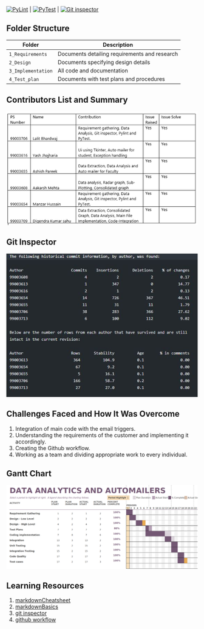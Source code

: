 
[![PyLint](https://github.com/99003654/App_for_student/actions/workflows/pylint.yml/badge.svg)](https://github.com/99003654/App_for_student/actions/workflows/pylint.yml)  |
[![PyTest](https://github.com/99003654/App_for_student/actions/workflows/pytest.yml/badge.svg)](https://github.com/99003654/App_for_student/actions/workflows/pytest.yml) | 
[![Git inspector](https://github.com/99003654/App_for_student/actions/workflows/gitinspector.yml/badge.svg)](https://github.com/99003654/App_for_student/actions/workflows/gitinspector.yml)


## Folder Structure
Folder             | Description
-------------------| -----------------------------------------
`1_Requirements`   | Documents detailing requirements and research
`2_Design`         | Documents specifying design details
`3_Implementation` | All code and documentation
`4_Test_plan`      | Documents with test plans and procedures

## Contributors List and Summary
![alt_text](https://github.com/99003654/App_for_student/blob/main/Contribution.PNG)


## Git Inspector

![alt_text](https://github.com/99003654/App_for_student/blob/main/gitinspector.JPG)

## Challenges Faced and How It Was Overcome

1. Integration of main code with the email triggers.
2. Understanding the requirements of the customer and implementing it accordingly. 
3. Creating the Github workflow.
4. Working as a team and dividing appropriate work to every individual.


## Gantt Chart

![alt_text](https://github.com/99003654/App_for_student/blob/main/Gantt_chart.png)
## Learning Resources
1. [markdownCheatsheet](https://github.com/adam-p/markdown-here/wiki/Markdown-Cheatsheet)
2. [markdownBasics](https://guides.github.com/features/mastering-markdown/)
3. [git inspector](https://github.com/ejwa/gitinspector.git)
4. [github workflow](https://docs.github.com/en/actions/learn-github-action)
